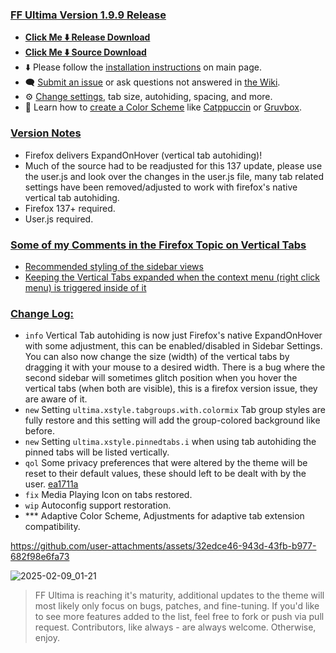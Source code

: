 ### <ins> FF Ultima Version 1.9.9 Release
- **[Click Me ⬇️ Release Download](https://github.com/soulhotel/FF-ULTIMA/releases/download/1.9.9/ffultima1.9.9.zip)**
- **[Click Me ⬇️ Source Download](https://github.com/soulhotel/FF-ULTIMA/archive/refs/heads/main.zip)**
- ⬇️ Please follow the [installation instructions](https://github.com/soulhotel/FF-ULTIMA#installation) on main page.
- 🗨️ [Submit an issue](https://github.com/soulhotel/FF-ULTIMA/issues/new/choose) or ask questions not answered in [the Wiki](https://github.com/soulhotel/FF-ULTIMA/wiki).
- ⚙️ [Change settings](https://github.com/soulhotel/FF-ULTIMA/wiki/Settings), tab size, autohiding, spacing, and more.
- 🎨 Learn how to [create a Color Scheme](https://github.com/soulhotel/FF-ULTIMA/wiki/Create-a-Color-Scheme) like [Catppuccin](https://github.com/soulhotel/FF-ULTIMA/blob/next-release/theme/color-schemes/catppuccin/readme.md) or [Gruvbox](https://github.com/soulhotel/FF-ULTIMA/blob/next-release/theme/color-schemes/gruvbox-light/readme.md).

### <ins> Version Notes
- Firefox delivers ExpandOnHover (vertical tab autohiding)!
- Much of the source had to be readjusted for this 137 update, please use the user.js and look over the changes in the user.js file, many tab related settings have been removed/adjusted to work with firefox's native vertical tab autohiding.
- Firefox 137+ required.
- User.js required.

### <ins> Some of my Comments in the Firefox Topic on Vertical Tabs
- [Recommended styling of the sidebar views](https://connect.mozilla.org/t5/discussions/firefox-sidebar-and-vertical-tabs-try-them-out-in-nightly/m-p/87361/highlight/true#M33460)
- [Keeping the Vertical Tabs expanded when the context menu (right click menu) is triggered inside of it](https://connect.mozilla.org/t5/discussions/firefox-sidebar-and-vertical-tabs-try-them-out-in-nightly/m-p/87360/highlight/true#M33459)

### <ins> Change Log:
- `info` Vertical Tab autohiding is now just Firefox's native ExpandOnHover with some adjustment, this can be enabled/disabled in Sidebar Settings. You can also now change the size (width) of the vertical tabs by dragging it with your mouse to a desired width. There is a bug where the second sidebar will sometimes glitch position when you hover the vertical tabs (when both are visible), this is a firefox version issue, they are aware of it.
- `new` Setting `ultima.xstyle.tabgroups.with.colormix` Tab group styles are fully restore and this setting will add the group-colored background like before.
- `new` Setting `ultima.xstyle.pinnedtabs.i` when using tab autohiding the pinned tabs will be listed vertically.
- `qol` Some privacy preferences that were altered by the theme will be reset to their default values, these should left to be dealt with by the user. [ea1711a](https://github.com/soulhotel/FF-ULTIMA/commit/ea1711a0eface7392e1ba3ce71bec1b2537988de)
- `fix` Media Playing Icon on tabs restored.
- `wip` Autoconfig support restoration.
- *** Adaptive Color Scheme, Adjustments for adaptive tab extension compatibility.

https://github.com/user-attachments/assets/32edce46-943d-43fb-b977-682f98e6fa73

![2025-02-09_01-21](https://github.com/user-attachments/assets/0392493f-2dad-407a-addf-b073f6ccab41)


> FF Ultima is reaching it's maturity, additional updates to the theme will most likely only focus on bugs, patches, and fine-tuning. If you'd like to see more features added to the list, feel free to fork or push via pull request. Contributors, like always - are always welcome. Otherwise, enjoy.
